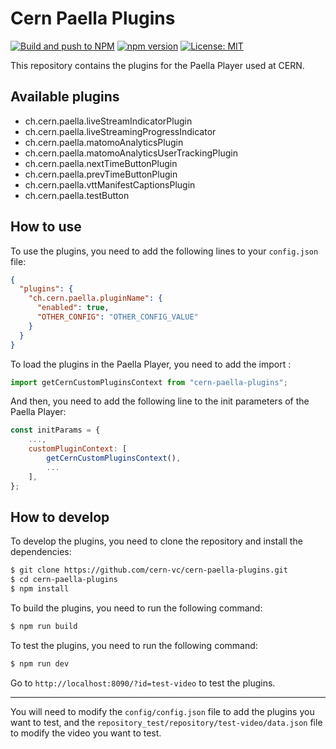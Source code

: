 # Cern Paella Plugins

[![Build and push to NPM](https://github.com/cern-vc/cern-paella-plugins/actions/workflows/build.yml/badge.svg)](https://github.com/cern-vc/cern-paella-plugins/actions/workflows/build.yml)
[![npm version](https://badge.fury.io/js/@cern-vc%2Fcern-paella-plugins.svg)](https://badge.fury.io/js/@cern-vc%2Fcern-paella-plugins)
[![License: MIT](https://img.shields.io/badge/License-MIT-yellow.svg)](https://opensource.org/licenses/MIT)

This repository contains the plugins for the Paella Player used at CERN.

## Available plugins

- ch.cern.paella.liveStreamIndicatorPlugin
- ch.cern.paella.liveStreamingProgressIndicator
- ch.cern.paella.matomoAnalyticsPlugin
- ch.cern.paella.matomoAnalyticsUserTrackingPlugin
- ch.cern.paella.nextTimeButtonPlugin
- ch.cern.paella.prevTimeButtonPlugin
- ch.cern.paella.vttManifestCaptionsPlugin
- ch.cern.paella.testButton

## How to use

To use the plugins, you need to add the following lines to your `config.json` file:

```json
{
  "plugins": {
    "ch.cern.paella.pluginName": {
      "enabled": true,
      "OTHER_CONFIG": "OTHER_CONFIG_VALUE"
    }
  }
}
```

To load the plugins in the Paella Player, you need to add the import :

```javascript
import getCernCustomPluginsContext from "cern-paella-plugins";
```

And then, you need to add the following line to the init parameters of the Paella Player:

```javascript
const initParams = {
    ...,
    customPluginContext: [
        getCernCustomPluginsContext(),
        ...
    ],
};
```

## How to develop

To develop the plugins, you need to clone the repository and install the dependencies:

```bash
$ git clone https://github.com/cern-vc/cern-paella-plugins.git
$ cd cern-paella-plugins
$ npm install
```

To build the plugins, you need to run the following command:

```bash
$ npm run build
```

To test the plugins, you need to run the following command:

```bash
$ npm run dev
```

Go to `http://localhost:8090/?id=test-video` to test the plugins.

---

You will need to modify the `config/config.json` file to add the plugins you want to test, and the `repository_test/repository/test-video/data.json` file to modify the video you want to test.

